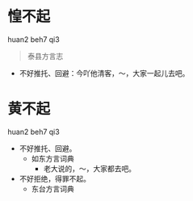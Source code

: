 



# 惶不起
huan2 beh7 qi3
> 泰县方言志
- 不好推托、回避：今吖他清客，～，大家一起儿去吧。

# 黄不起
huan2 beh7 qi3
+ 不好推托、回避。
  * 如东方言词典
    - 老大说的，～，大家都去吧。
+ 不好拒绝，得罪不起。
  * 东台方言词典
